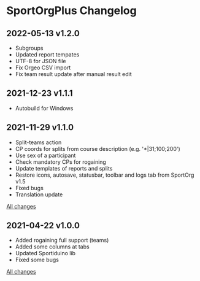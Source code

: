 # SportOrgPlus Changelog

## 2022-05-13 v1.2.0

* Subgroups
* Updated report tempates
* UTF-8 for JSON file
* Fix Orgeo CSV import
* Fix team result update after manual result edit

## 2021-12-23 v1.1.1

* Autobuild for Windows

## 2021-11-29 v1.1.0

* Split-teams action
* CP coords for splits from course description (e.g. '\*|31;100;200')
* Use sex of a participant
* Check mandatory CPs for rogaining
* Update templates of reports and splits
* Restore icons, autosave, statusbar, toolbar and logs tab from SportOrg v1.5
* Fixed bugs
* Translation update

[All changes](https://github.com/sembruk/sportorg-plus/compare/v1.0.0...v1.1.0)

## 2021-04-22 v1.0.0

* Added rogaining full support (teams)
* Added some columns at tabs
* Updated Sportiduino lib
* Fixed some bugs

[All changes](https://github.com/sembruk/sportorg-plus/compare/3a69d94...v1.0.0)
